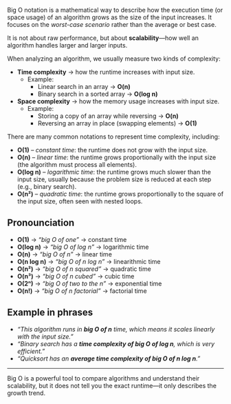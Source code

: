 Big O notation is a mathematical way to describe how the execution time (or space usage) of an algorithm grows as the size of the input increases. It focuses on the _worst-case scenario_ rather than the average or best case.

It is not about raw performance, but about **scalability**—how well an algorithm handles larger and larger inputs.

When analyzing an algorithm, we usually measure two kinds of complexity:

- **Time complexity** → how the runtime increases with input size.
	- Example: 
		- Linear search in an array → **O(n)**
		- Binary search in a sorted array → **O(log n)**
- **Space complexity** → how the memory usage increases with input size.
	- Example: 
		- Storing a copy of an array while reversing → **O(n)**
	    - Reversing an array in place (swapping elements) → **O(1)**

There are many common notations to represent time complexity, including:

- **O(1)** – _constant time_: the runtime does not grow with the input size.
- **O(n)** – _linear time_: the runtime grows proportionally with the input size (the algorithm must process all elements).
- **O(log n)** – _logarithmic time_: the runtime grows much slower than the input size, usually because the problem size is reduced at each step (e.g., binary search).
- **O(n²)** – _quadratic time_: the runtime grows proportionally to the square of the input size, often seen with nested loops.

## Pronounciation

- **O(1)** → _“big O of one”_ → constant time
- **O(log n)** → _“big O of log n”_ → logarithmic time
- **O(n)** → _“big O of n”_ → linear time
- **O(n log n)** → _“big O of n log n”_ → linearithmic time
- **O(n²)** → _“big O of n squared”_ → quadratic time
- **O(n³)** → _“big O of n cubed”_ → cubic time
- **O(2ⁿ)** → _“big O of two to the n”_ → exponential time
- **O(n!)** → _“big O of n factorial”_ → factorial time

## Example in phrases

- _“This algorithm runs in **big O of n** time, which means it scales linearly with the input size.”_
- _“Binary search has a **time complexity of big O of log n**, which is very efficient.”_
- _“Quicksort has an **average time complexity of big O of n log n**.”_

---

Big O is a powerful tool to compare algorithms and understand their scalability, but it does not tell you the exact runtime—it only describes the growth trend.